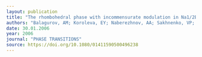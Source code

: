 ```yaml
---
layout: publication
title: "The rhombohedral phase with incommensurate modulation in Na1/2Bi1/2TiO3"
authors: "Balagurov, AM; Koroleva, EY; Naberezhnov, AA; Sakhnenko, VP; Savenko, BN; Ter-Oganessian, NV; Vakhrushev, SB"
date: 30.01.2006
year: 2006
journal: "PHASE TRANSITIONS"
source: https://doi.org/10.1080/01411590500496238
---
```

